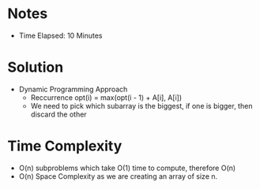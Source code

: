 # Notes

- Time Elapsed: 10 Minutes

# Solution

- Dynamic Programming Approach
  - Reccurrence opt(i) = max(opt(i - 1) + A[i], A[i])
  - We need to pick which subarray is the biggest, if one is bigger, then discard the other

# Time Complexity

- O(n) subproblems which take O(1) time to compute, therefore O(n)
- O(n) Space Complexity as we are creating an array of size n.
